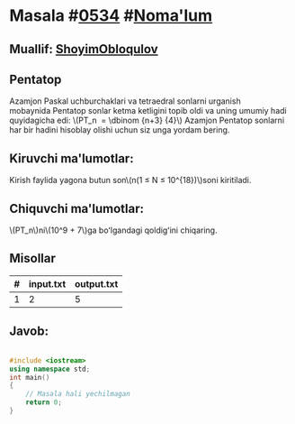 
<h1>Masala #<a href="https://robocontest.uz/tasks/0534">0534</a> #<a href="https://robocontest.uz/tasks?category=1">Noma'lum</a></h1>
<h2> Muallif: <a href="https://robocontest.uz/profile/obloqulovshoyim">ShoyimObloqulov</a></h2>
<h2>Pentatop</h2>
<p>Azamjon Paskal uchburchaklari va tetraedral sonlarni urganish mobaynida Pentatop sonlar ketma ketligini topib oldi va uning umumiy hadi quyidagicha edi:
\(PT_n  = \dbinom {n+3} {4}\)
Azamjon Pentatop sonlarni har bir hadini hisoblay olishi uchun siz unga yordam bering.</p>
<h2>Kiruvchi ma'lumotlar:</h2>
<p>Kirish faylida yagona butun son\(n(1 ≤ N ≤ 10^{18})\)soni kiritiladi.</p>
<h2>Chiquvchi ma'lumotlar:</h2>
<p>\(PT_n\)ni\(10^9 + 7\)ga boʻlgandagi qoldigʻini chiqaring.</p>
<h2>Misollar</h2>
<table>
    <thead>
        <tr>
            <th>#</th>
            <th>input.txt</th>
            <th>output.txt</th>
        </tr>
    </thead>
    <tbody>
            <tr>
                <td>1</td>
                <td>2</td>
                <td>5</td>
            </tr>
    </tbody>
    </table>
    
<h2>Javob:</h2>

######
```cpp
#include <iostream>
using namespace std;
int main()
{
    // Masala hali yechilmagan
    return 0;
}
```
